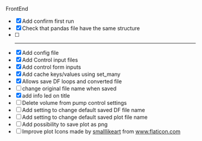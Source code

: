 FrontEnd
 - [x] Add confirm first run
 - [x] Check that pandas file have the same structure
 - [ ] -------------------
 - [x] Add config file
 - [x] Add Control input files
 - [x] Add control form inputs
 - [x] Add cache keys/values using set_many
 - [x] Allows save DF loops and converted file
 - [ ] change original file  name when saved
 - [x] add info led on title
 - [ ] Delete volume from pump control settings
 - [ ] Add setting to change default saved DF file name
 - [ ] Add setting to change default saved plot file name
 - [ ] Add possibility to save plot as png
 - [ ] Improve plot
Icons made by <a href="https://www.flaticon.com/authors/smalllikeart" title="smalllikeart">smalllikeart</a> from <a href="https://www.flaticon.com/" title="Flaticon"> www.flaticon.com</a>
